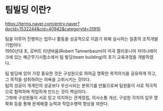 # 팀빌딩 이란?

https://terms.naver.com/entry.naver?docId=1532244&cid=40942&categoryId=31910

팀을 이루어 진행하는 업무나 활동을 성공적으로 이끌기 위해 실시하는 일종의 조직개발 기법이다.  
1950년대 초, 로버트 타넨바움(Robert Tannenbaum)이 미국 캘리포니아 차이나레이크에 있는 해군무기시험소에서 팀 빌딩(team building)의 초기 교육과정을 개발하였다.

팀 빌딩에 있어 가장 중요한 것은 구성원으로 하여금 명확한 목적의식을 공유하게 하고,  
그 목적을 성취하려는 의욕을 고취시키는 것이다.  
팀의 성공이 개개인의 성공보다 우선시되는 분위기를 만듦으로써 팀원들이 서로 적극적으로 협력하며 작업하게 만드는 것이 핵심이다.  
그밖에 구성원들이 서로 믿고 의지하는 관계정립, 의사소통 개선, 구성원 각자의 임무 명확화 등을 통해 문제해결 능력과 작업수행력 향상을 꾀한다.
